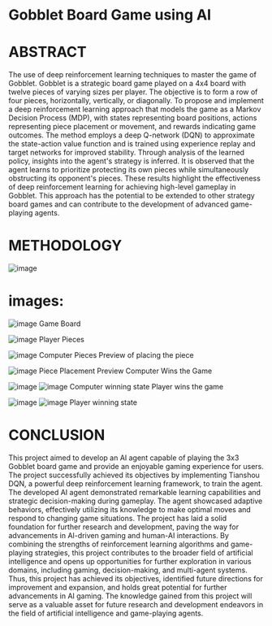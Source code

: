 # Gobblet Board Game using AI

# ABSTRACT

The use of deep reinforcement learning techniques to master the game of Gobblet.
Gobblet is a strategic board game played on a 4x4 board with twelve pieces of varying sizes per
player. The objective is to form a row of four pieces, horizontally, vertically, or diagonally. To
propose and implement a deep reinforcement learning approach that models the game as a
Markov Decision Process (MDP), with states representing board positions, actions representing
piece placement or movement, and rewards indicating game outcomes. The method employs a
deep Q-network (DQN) to approximate the state-action value function and is trained using
experience replay and target networks for improved stability. Through analysis of the learned
policy, insights into the agent's strategy is inferred. It is observed that the agent learns to
prioritize protecting its own pieces while simultaneously obstructing its opponent's pieces. These
results highlight the effectiveness of deep reinforcement learning for achieving high-level
gameplay in Gobblet. This approach has the potential to be extended to other strategy board
games and can contribute to the development of advanced game-playing agents.

# METHODOLOGY
![image](https://github.com/JiduKrishnaA/Gobblet/assets/101034086/e44d5035-dd3e-4d0c-be78-e2a6ce5fa782)

# images:

![image](https://github.com/JiduKrishnaA/Gobblet/assets/101034086/bbc26da2-2de6-4246-ad3b-76052dd6ce2b)
Game Board

![image](https://github.com/JiduKrishnaA/Gobblet/assets/101034086/9e92df3e-c0da-4b3b-902c-6d651a80d5d2)
Player Pieces

![image](https://github.com/JiduKrishnaA/Gobblet/assets/101034086/77f921a1-991b-440c-a38a-5917596d2146)
Computer Pieces Preview of placing the piece

![image](https://github.com/JiduKrishnaA/Gobblet/assets/101034086/f29a786e-a0d9-4083-b5b0-fae62440fdcd)
Piece Placement Preview Computer Wins the Game

![image](https://github.com/JiduKrishnaA/Gobblet/assets/101034086/13d9e681-c918-4155-8a23-27ae2cb35e1e)
![image](https://github.com/JiduKrishnaA/Gobblet/assets/101034086/a902b38b-94a6-4394-9d8a-07f6628a8411)
Computer winning state Player wins the game

![image](https://github.com/JiduKrishnaA/Gobblet/assets/101034086/9c43bd7d-a741-4cef-bca9-d08349a40066)
![image](https://github.com/JiduKrishnaA/Gobblet/assets/101034086/203bdbdf-d432-469e-bf1f-e399398d856d)
Player winning state

# CONCLUSION
This project aimed to develop an AI agent capable of playing the 3x3 Gobblet board game and provide an enjoyable gaming experience for users. The project successfully achieved its objectives by implementing Tianshou DQN, a powerful deep reinforcement learning framework, to train the agent. The developed AI agent demonstrated remarkable learning capabilities and strategic decision-making during gameplay. The agent showcased adaptive behaviors, effectively utilizing its knowledge to make optimal moves and respond to changing game situations. The project has laid a solid foundation for further research and development, paving the way for advancements in AI-driven gaming and human-AI interactions. By combining the strengths of reinforcement learning algorithms and game-playing strategies, this project contributes to the broader field of artificial intelligence and opens up opportunities for further exploration in various domains, including gaming, decision-making, and multi-agent systems. Thus, this project has achieved its objectives, identified future directions for improvement and expansion, and holds great potential for further advancements in AI gaming. The knowledge gained from this project will serve as a valuable asset for future research and development endeavors in the field of artificial intelligence and game-playing agents.
